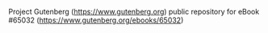 Project Gutenberg (https://www.gutenberg.org) public repository for
eBook #65032 (https://www.gutenberg.org/ebooks/65032)
